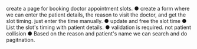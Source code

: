 <!-- Doctor Booking Task -->
<!-- You Can See the admin name and password to see the patient details -->
<!-- database/doctor_appointments.sql -->
<!-- In this project I implemented all the steps below -->
create a page for booking doctor appointment slots.
● create a form where we can enter the patient details, the reason to visit the doctor,
and get the slot timing. just enter the time manually.
● update and free the slot time
● List the slot's timing with patient details.
● validation is required. not patient collision
● Based on the reason and patient's name we can search and do pagitnation.